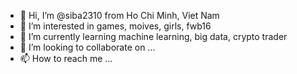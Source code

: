 - 👋 Hi, I’m @siba2310 from Ho Chi Minh, Viet Nam
- 👀 I’m interested in games, moives, girls, fwb16
- 🌱 I’m currently learning machine learning, big data, crypto trader
- 💞️ I’m looking to collaborate on ...
- 📫 How to reach me ...

<!---
siba2310/siba2310 is a ✨ special ✨ repository because its `README.md` (this file) appears on your GitHub profile.
You can click the Preview link to take a look at your changes.
--->
